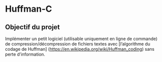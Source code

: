 # Huffman-C
## Objectif du projet
Implémenter un petit logiciel (utilisable uniquement en ligne de commande) de compression/décompression de fichiers textes avec [l’algorithme du codage de Huffman] (https://en.wikipedia.org/wiki/Huffman_coding) sans perte d’information.
